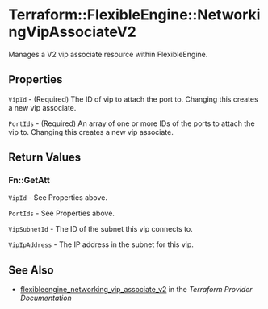# Terraform::FlexibleEngine::NetworkingVipAssociateV2

Manages a V2 vip associate resource within FlexibleEngine.

## Properties

`VipId` - (Required) The ID of vip to attach the port to. Changing this creates a new vip associate.

`PortIds` - (Required) An array of one or more IDs of the ports to attach the vip to. Changing this creates a new vip associate.


## Return Values

### Fn::GetAtt

`VipId` - See Properties above.

`PortIds` - See Properties above.

`VipSubnetId` - The ID of the subnet this vip connects to.

`VipIpAddress` - The IP address in the subnet for this vip.

## See Also

* [flexibleengine_networking_vip_associate_v2](https://www.terraform.io/docs/providers/flexibleengine/r/networking_vip_associate_v2.html) in the _Terraform Provider Documentation_